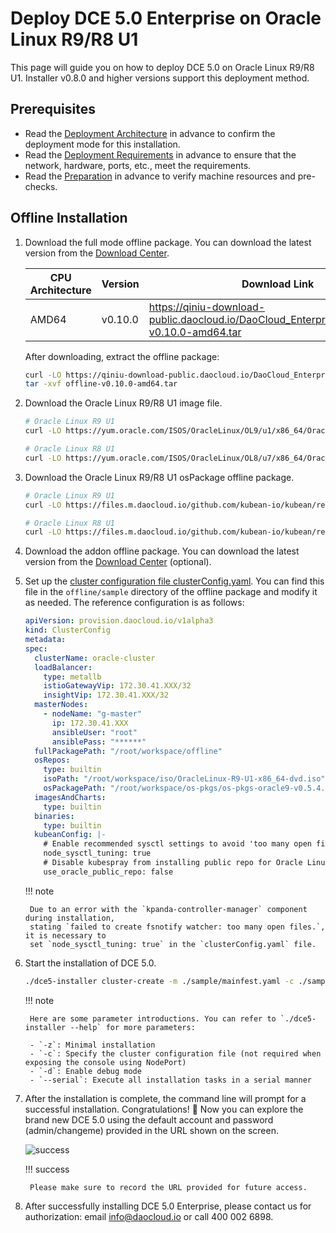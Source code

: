 # Deploy DCE 5.0 Enterprise on Oracle Linux R9/R8 U1

This page will guide you on how to deploy DCE 5.0 on Oracle Linux R9/R8 U1.
Installer v0.8.0 and higher versions support this deployment method.

## Prerequisites

- Read the [Deployment Architecture](../commercial/deploy-arch.md) in advance to
  confirm the deployment mode for this installation.
- Read the [Deployment Requirements](../commercial/deploy-requirements.md)
  in advance to ensure that the network, hardware, ports, etc., meet the requirements.
- Read the [Preparation](../commercial/prepare.md) in advance to verify
  machine resources and pre-checks.

## Offline Installation

1. Download the full mode offline package. You can download the latest version
   from the [Download Center](../../download/index.md).

    | CPU Architecture | Version | Download Link                                                                                   |
    | ---------------- | ------- | ---------------------------------------------------------------------------------------------- |
    | AMD64            | v0.10.0 | <https://qiniu-download-public.daocloud.io/DaoCloud_Enterprise/dce5/offline-v0.10.0-amd64.tar> |

    After downloading, extract the offline package:

    ```bash
    curl -LO https://qiniu-download-public.daocloud.io/DaoCloud_Enterprise/dce5/offline-v0.10.0-amd64.tar
    tar -xvf offline-v0.10.0-amd64.tar
    ```

2. Download the Oracle Linux R9/R8 U1 image file.

    ```bash
    # Oracle Linux R9 U1
    curl -LO https://yum.oracle.com/ISOS/OracleLinux/OL9/u1/x86_64/OracleLinux-R9-U1-x86_64-dvd.iso

    # Oracle Linux R8 U1
    curl -LO https://yum.oracle.com/ISOS/OracleLinux/OL8/u7/x86_64/OracleLinux-R8-U7-x86_64-dvd.iso
    ```

3. Download the Oracle Linux R9/R8 U1 osPackage offline package.

    ```bash
    # Oracle Linux R9 U1
    curl -LO https://files.m.daocloud.io/github.com/kubean-io/kubean/releases/download/v0.7.4/os-pkgs-oracle9-v0.7.4.tar.gz

    # Oracle Linux R8 U1
    curl -LO https://files.m.daocloud.io/github.com/kubean-io/kubean/releases/download/v0.7.4/os-pkgs-oracle8-v0.7.4.tar.gz
    ```

4. Download the addon offline package. You can download the latest version from
   the [Download Center](../../download/index.md) (optional).

5. Set up the [cluster configuration file clusterConfig.yaml](../commercial/cluster-config.md).
   You can find this file in the `offline/sample` directory of the offline package and modify
   it as needed. The reference configuration is as follows:

    ```yaml
    apiVersion: provision.daocloud.io/v1alpha3
    kind: ClusterConfig
    metadata:
    spec:
      clusterName: oracle-cluster
      loadBalancer:
        type: metallb
        istioGatewayVip: 172.30.41.XXX/32
        insightVip: 172.30.41.XXX/32
      masterNodes:
        - nodeName: "g-master"
          ip: 172.30.41.XXX
          ansibleUser: "root"
          ansiblePass: "******"
      fullPackagePath: "/root/workspace/offline"
      osRepos:
        type: builtin
        isoPath: "/root/workspace/iso/OracleLinux-R9-U1-x86_64-dvd.iso"
        osPackagePath: "/root/workspace/os-pkgs/os-pkgs-oracle9-v0.5.4.tar.gz"
      imagesAndCharts:
        type: builtin
      binaries:
        type: builtin
      kubeanConfig: |-
        # Enable recommended sysctl settings to avoid 'too many open files' issues
        node_sysctl_tuning: true
        # Disable kubespray from installing public repo for Oracle Linux
        use_oracle_public_repo: false
    ```

    !!! note

        Due to an error with the `kpanda-controller-manager` component during installation,
        stating `failed to create fsnotify watcher: too many open files.`, it is necessary to
        set `node_sysctl_tuning: true` in the `clusterConfig.yaml` file.

7. Start the installation of DCE 5.0.

    ```bash
    ./dce5-installer cluster-create -m ./sample/mainfest.yaml -c ./sample/clusterConfig.yaml
    ```

    !!! note

        Here are some parameter introductions. You can refer to `./dce5-installer --help` for more parameters:

        - `-z`: Minimal installation
        - `-c`: Specify the cluster configuration file (not required when exposing the console using NodePort)
        - `-d`: Enable debug mode
        - `--serial`: Execute all installation tasks in a serial manner

8. After the installation is complete, the command line will prompt for a successful installation.
   Congratulations! 🎉 Now you can explore the brand new DCE 5.0 using the default account and
   password (admin/changeme) provided in the URL shown on the screen.

    ![success](https://docs.daocloud.io/daocloud-docs-images/docs/install/images/success.png)

    !!! success

        Please make sure to record the URL provided for future access.

9. After successfully installing DCE 5.0 Enterprise, please contact us for
   authorization: email [info@daocloud.io](mailto:info@daocloud.io) or call 400 002 6898.
